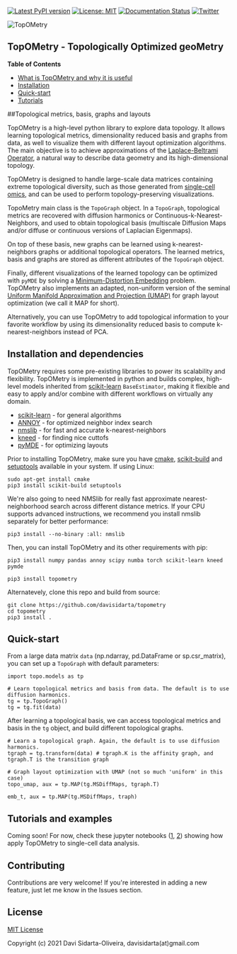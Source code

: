 [![Latest PyPI version](https://img.shields.io/pypi/v/topometry.svg)](https://pypi.org/project/topometry/)
[![License: MIT](https://img.shields.io/badge/License-MIT-yellow.svg)](https://opensource.org/licenses/MIT)
[![Documentation Status](https://readthedocs.org/projects/topometry/badge/?version=latest)](https://topometry.readthedocs.io/en/latest/?badge=latest)
[![Twitter](https://img.shields.io/twitter/url/https/twitter.com/DaviSidarta.svg?label=Follow%20%40davisidarta&style=social)](https://twitter.com/davisidarta)

![TopOMetry](https://github.com/davisidarta/topometry/docs/logo.png)

## TopOMetry - Topologically Optimized geoMetry

**Table of Contents**

- [What is TopOMetry and why it is useful](#topological-metrics-basis-graphs-and-layouts)
- [Installation](#installation-and-dependencies)
- [Quick-start](#quick-start)
- [Tutorials](#tutorials-and-examples)

##Topological metrics, basis, graphs and layouts

TopOMetry is a high-level python library to explore data topology.
It allows learning topological metrics, dimensionality reduced basis and graphs from data, as well
to visualize them with different layout optimization algorithms. The main objective is to achieve approximations of 
the [Laplace-Beltrami Operator](https://en.wikipedia.org/wiki/Laplace%E2%80%93Beltrami_operator), a natural way to describe
data geometry and its high-dimensional topology. 

TopOMetry is designed to handle large-scale data matrices containing 
extreme topological diversity, such as those 
generated from [single-cell omics](https://en.wikipedia.org/wiki/Single_cell_sequencing), and can be used to perform topology-preserving 
visualizations. 

TopoMetry main class is the ``TopoGraph`` object. In a ``TopoGraph``, topological metrics are recovered with diffusion
harmonics or Continuous-k-Nearest-Neighbors, and used to obtain topological basis (multiscale Diffusion Maps and/or 
diffuse or continuous versions of Laplacian Eigenmaps). 

On top of these basis, new graphs can be learned using k-nearest-neighbors
graphs or additional topological operators. The learned metrics, basis and graphs are stored as different attributes of the
``TopoGraph`` object. 

Finally, different visualizations of the learned topology can be optimized with ``pyMDE`` by solving a 
[Minimum-Distortion Embedding](https://github.com/cvxgrp/pymde) problem. TopOMetry also implements an adapted, non-uniform
version of the seminal [Uniform Manifold Approximation and Projection (UMAP)](https://github.com/lmcinnes/umap) 
for graph layout optimization (we call it MAP for short). 

Alternatively, you can use TopOMetry to add topological information to your favorite workflow
by using its dimensionality reduced basis to compute k-nearest-neighbors instead of PCA.

## Installation and dependencies

TopOMetry requires some pre-existing libraries to power its scalability and flexibility. TopOMetry is implemented in python and builds complex, high-level models 
inherited from [scikit-learn](https://github.com/scikit-learn/scikit-learn)
``BaseEstimator``, making it flexible and easy to apply and/or combine with different workflows on virtually any domain.


* [scikit-learn](https://github.com/scikit-learn/scikit-learn) - for general algorithms
* [ANNOY](https://github.com/spotify/annoy) - for optimized neighbor index search
* [nmslib](https://github.com/nmslib/nmslib) - for fast and accurate k-nearest-neighbors
* [kneed](https://github.com/arvkevi/kneed) - for finding nice cuttofs
* [pyMDE](https://github.com/cvxgrp/pymde) - for optimizing layouts

Prior to installing TopOMetry, make sure you have [cmake](https://cmake.org/), [scikit-build](https://scikit-build.readthedocs.io/en/latest/) and [setuptools](https://setuptools.readthedocs.io/en/latest/) available in your system. If using Linux:
```
sudo apt-get install cmake
pip3 install scikit-build setuptools
```
We're also going to need NMSlib for really fast approximate nearest-neighborhood search across different distance metrics.
If your CPU supports advanced instructions, we recommend you install nmslib separately for better performance:
```
pip3 install --no-binary :all: nmslib
```
Then, you can install TopOMetry and its other requirements with pip:
```
pip3 install numpy pandas annoy scipy numba torch scikit-learn kneed pymde
```
```
pip3 install topometry
```
Alternatevely, clone this repo and build from source:
```
git clone https://github.com/davisidarta/topometry
cd topometry
pip3 install .
```
## Quick-start 

From a large data matrix ``data`` (np.ndarray, pd.DataFrame or sp.csr_matrix), you can set up a ``TopoGraph`` with default parameters: 

```
import topo.models as tp
   
# Learn topological metrics and basis from data. The default is to use diffusion harmonics.
tg = tp.TopoGraph()
tg = tg.fit(data)

```

After learning a topological basis, we can access topological metrics and basis in the ``tg`` object, and build different
topological graphs.
```
# Learn a topological graph. Again, the default is to use diffusion harmonics.
tgraph = tg.transform(data) # tgraph.K is the affinity graph, and tgraph.T is the transition graph
   
# Graph layout optimization with UMAP (not so much 'uniform' in this case)
topo_umap, aux = tp.MAP(tg.MSDiffMaps, tgraph.T)

emb_t, aux = tp.MAP(tg.MSDiffMaps, traph)
```

## Tutorials and examples

Coming soon! For now, check these 
jupyter notebooks ([1](https://github.com/davisidarta/topometry/blob/master/docs/TopOMetry_Intro_pbmc.ipynb),
[2](https://github.com/davisidarta/topometry/blob/master/docs/TopOMetry_Intro.ipynb))
 showing how apply TopOMetry to single-cell data analysis.

## Contributing

Contributions are very welcome! If you're interested in adding a new feature, just let me know in the Issues section.

## License

[MIT License](https://github.com/davisidarta/topometry/blob/master/LICENSE)

Copyright (c) 2021 Davi Sidarta-Oliveira, davisidarta(at)gmail.com

